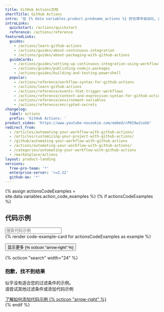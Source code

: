 ```yaml
---
title: GitHub Actions文档
shortTitle: GitHub Actions
intro: '在 {% data variables.product.prodname_actions %} 的仓库中自动化、自定义和执行软件开发工作流程。 您可以发现、创建和共享操作以执行您喜欢的任何作业（包括 CI/CD），并将操作合并到完全自定义的工作流程中。'
introLinks:
  quickstart: /actions/quickstart
  reference: /actions/reference
featuredLinks:
  guides:
    - /actions/learn-github-actions
    - /actions/guides/about-continuous-integration
    - /actions/guides/about-packaging-with-github-actions
  guideCards:
    - /actions/guides/setting-up-continuous-integration-using-workflow-templates
    - /actions/guides/publishing-nodejs-packages
    - /actions/guides/building-and-testing-powershell
  popular:
    - /actions/reference/workflow-syntax-for-github-actions
    - /actions/learn-github-actions
    - /actions/reference/events-that-trigger-workflows
    - /actions/reference/context-and-expression-syntax-for-github-actions
    - /actions/reference/environment-variables
    - /actions/reference/encrypted-secrets
changelog:
  label: actions
  prefix: 'GitHub Actions: '
product_video: 'https://www.youtube-nocookie.com/embed/cP0I9w2coGU'
redirect_from:
  - /articles/automating-your-workflow-with-github-actions/
  - /articles/customizing-your-project-with-github-actions/
  - /github/automating-your-workflow-with-github-actions
  - /actions/automating-your-workflow-with-github-actions/
  - /categories/automating-your-workflow-with-github-actions
  - /marketplace/actions
layout: product-landing
versions:
  free-pro-team: '*'
  enterprise-server: '>=2.22'
  github-ae: '*'
---
```


<!-- {% link_with_intro /quickstart %} -->
<!-- {% link_with_intro /guides %} -->
<!-- {% link_with_intro /learn-github-actions %} -->
<!-- {% link_with_intro /managing-workflow-runs %} -->
<!-- {% link_with_intro /creating-actions %} -->
<!-- {% link_with_intro /using-github-hosted-runners %} -->
<!-- {% link_with_intro /hosting-your-own-runners %} -->
<!-- {% link_with_intro /reference %} -->

<!-- Code examples -->
{% assign actionsCodeExamples = site.data.variables.action_code_examples %}
{% if actionsCodeExamples %}
<div class="my-6 pt-6">
  <h2 class="mb-2 font-mktg h1">代码示例</h2>

  <div class="pr-lg-3 mb-5 mt-3">
    <input class="js-filter-card-filter input-lg py-2 px-3 col-12 col-lg-8 form-control" placeholder="搜索代码示例" type="search" autocomplete="off" aria-label="Search code examples"/>
  </div>

  <div class="d-flex flex-wrap gutter">
    {% render code-example-card for actionsCodeExamples as example %}
  </div>

  <button class="js-filter-card-show-more btn btn-outline float-right" data-js-filter-card-max="6">显示更多 {% octicon "arrow-right" %}</button>

  <div class="js-filter-card-no-results d-none py-4 text-center text-gray font-mktg">
    <div class="mb-3">{% octicon "search" width="24" %}</div>
    <h3 class="text-normal">抱歉，找不到结果 <strong class="js-filter-card-value"></strong></h3>
    <p class="my-3 f4">似乎没有适合您的过滤条件的示例。<br>请尝试其他过滤条件或添加代码示例</p>
    <a href="https://github.com/github/docs/blob/main/data/variables/action_code_examples.yml">了解如何添加代码示例 {% octicon "arrow-right" %}</a>
  </div>
</div>
{% endif %}

